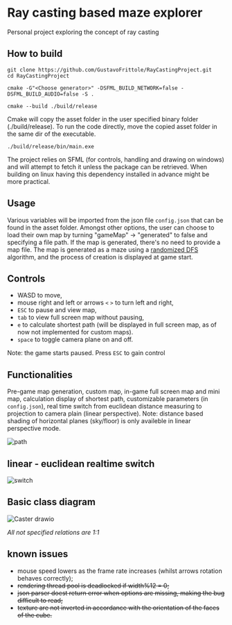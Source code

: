 
# Ray casting based maze explorer
Personal project exploring the concept of ray casting
## How to build
```
git clone https://github.com/GustavoFrittole/RayCastingProject.git
cd RayCastingProject
```
```
cmake -G"<Choose generator>" -DSFML_BUILD_NETWORK=false -DSFML_BUILD_AUDIO=false -S .
```
```
cmake --build ./build/release
```
Cmake will copy the asset folder in the user specified binary folder (./build/release). To run the code directly, move the copied asset folder in the same dir of the executable.
```
./build/release/bin/main.exe
```
The project relies on SFML (for controls, handling and drawing on windows) and will attempt to fetch it unless the package can be retrieved. When building on linux having this dependency installed in advance might be more practical.
## Usage
Various variables will be imported from the json file `config.json` that can be found in the asset folder. Amongst other options, the user can choose to load their own map by turning "gameMap" -> "generated" to false and specifying a file path. If the map is generated, there's no need to provide a map file.
The map is generated as a maze using a [randomized DFS](https://en.wikipedia.org/wiki/Maze_generation_algorithm#Randomized_depth-first_search) algorithm,
and the process of creation is displayed at game start.
## Controls
- WASD to move,
- mouse right and left or arrows `<` `>` to turn left and right,
- `ESC` to pause and view map, 
- `tab` to view full screen map without pausing,
- `e` to calculate shortest path (will be displayed in full screen map, as of now not implemented for custom maps).
- `space` to toggle camera plane on and off.

Note: the game starts paused. Press `ESC` to gain control

## Functionalities
Pre-game map generation, custom map, in-game full screen map and mini map, calculation display of shortest path, customizable parameters (in `config.json`), real time switch from euclidean distance measuring to projection to camera plain (linear perspective).
Note: distance based shading of horizontal planes (sky/floor) is only availeble in linear perspective mode.

![path](https://github.com/user-attachments/assets/f1382797-0022-4488-bfb5-c3c704b4340b)

## linear - euclidean realtime switch
![switch](https://github.com/user-attachments/assets/235d9133-62e0-4de6-b666-10f7ce739400)

## Basic class diagram
![Caster drawio](https://github.com/user-attachments/assets/6165682c-98fd-404e-9333-6a98c0315d25)


*All not specified relations are 1:1*

## known issues
- mouse speed lowers as the frame rate increases (whilst arrows rotation behaves correctly);
- ~~rendering thread pool is deadlocked if width%12 = 0;~~
- ~~json parser doest return error when options are missing, making the bug difficult to read;~~
- ~~texture are not inverted in accordance with the orientation of the faces of the cube.~~



